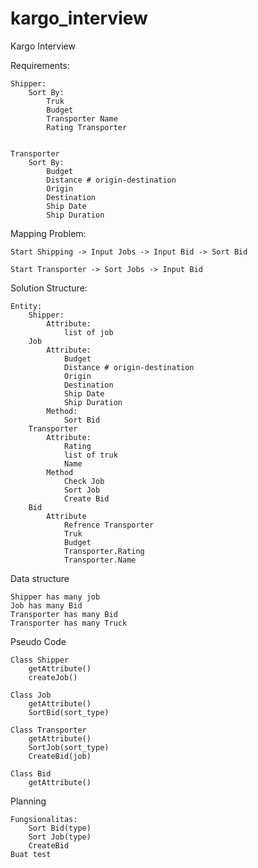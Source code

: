 # kargo_interview
Kargo Interview


Requirements:

	Shipper:
		Sort By:
			Truk
			Budget
			Transporter Name
			Rating Transporter


	Transporter
		Sort By:
			Budget
			Distance # origin-destination
			Origin
			Destination
			Ship Date
			Ship Duration

Mapping Problem:

	Start Shipping -> Input Jobs -> Input Bid -> Sort Bid

	Start Transporter -> Sort Jobs -> Input Bid

Solution Structure:

	Entity:
		Shipper:
			Attribute:
				list of job
		Job
			Attribute:
				Budget
				Distance # origin-destination
				Origin
				Destination
				Ship Date
				Ship Duration
			Method:
				Sort Bid
		Transporter
			Attribute:
				Rating
				list of truk
				Name
			Method
				Check Job
				Sort Job
				Create Bid
		Bid
			Attribute
				Refrence Transporter
				Truk
				Budget
				Transporter.Rating
				Transporter.Name

Data structure

	Shipper has many job
	Job has many Bid
	Transporter has many Bid
	Transporter has many Truck

Pseudo Code

	Class Shipper
		getAttribute()
		createJob()

	Class Job
		getAttribute()
		SortBid(sort_type)

	Class Transporter
		getAttribute()
		SortJob(sort_type)
		CreateBid(job)

	Class Bid
		getAttribute()

Planning

	Fungsionalitas:
		Sort Bid(type)
		Sort Job(type)
		CreateBid
	Buat test